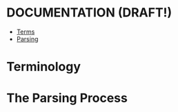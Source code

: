 DOCUMENTATION (DRAFT!)
==================================================

- [Terms](#terminology)
- [Parsing](#the-parsing-process)


# Terminology

# The Parsing Process

